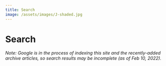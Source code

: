 ```yaml
---
title: Search
image: /assets/images/J-shaded.jpg
---
```

# Search

*Note: Google is in the process of indexing this site and the recently-added archive articles, so search results may be incomplete (as of Feb 10, 2022).*

<div>
<script async src="https://cse.google.com/cse.js?cx=46c74ecc931ce7b82"></script>
<div class="gcse-search"></div>
</div>